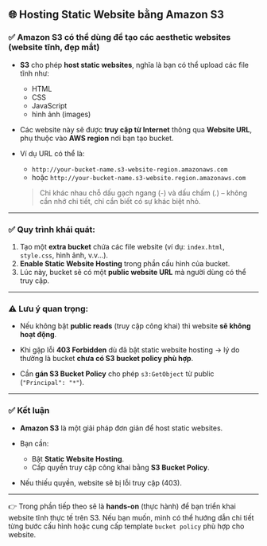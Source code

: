 ## 🌐 Hosting Static Website bằng **Amazon S3**

### ✅ Amazon S3 có thể dùng để tạo các **aesthetic websites** (website tĩnh, đẹp mắt)

* **S3** cho phép **host static websites**, nghĩa là bạn có thể upload các file tĩnh như:

  * HTML
  * CSS
  * JavaScript
  * hình ảnh (images)

* Các website này sẽ được **truy cập từ Internet** thông qua **Website URL**, phụ thuộc vào **AWS region** nơi bạn tạo bucket.

* Ví dụ URL có thể là:

  * `http://your-bucket-name.s3-website-region.amazonaws.com`
  * hoặc `http://your-bucket-name.s3-website.region.amazonaws.com`

  > Chỉ khác nhau chỗ dấu gạch ngang (-) và dấu chấm (.) – không cần nhớ chi tiết, chỉ cần biết có sự khác biệt nhỏ.

---

### ✅ Quy trình khái quát:

1. Tạo một **extra bucket** chứa các file website (ví dụ: `index.html`, `style.css`, hình ảnh, v.v...).
2. **Enable Static Website Hosting** trong phần cấu hình của bucket.
3. Lúc này, bucket sẽ có một **public website URL** mà người dùng có thể truy cập.

---

### ⚠️ Lưu ý quan trọng:

* Nếu không bật **public reads** (truy cập công khai) thì website **sẽ không hoạt động**.

* Khi gặp lỗi **403 Forbidden** dù đã bật static website hosting → lý do thường là bucket **chưa có S3 bucket policy phù hợp**.

* Cần **gán S3 Bucket Policy** cho phép `s3:GetObject` từ public (`"Principal": "*"`).

---

### ✅ Kết luận

* **Amazon S3** là một giải pháp đơn giản để host static websites.
* Bạn cần:

  * Bật **Static Website Hosting**.
  * Cấp quyền truy cập công khai bằng **S3 Bucket Policy**.
* Nếu thiếu quyền, website sẽ bị lỗi truy cập (403).

---

👉 Trong phần tiếp theo sẽ là **hands-on** (thực hành) để bạn triển khai website tĩnh thực tế trên S3. Nếu bạn muốn, mình có thể hướng dẫn chi tiết từng bước cấu hình hoặc cung cấp template `bucket policy` phù hợp cho website.
